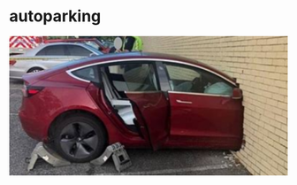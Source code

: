 # autoparking
![](https://github.com/nondejus/autoparking/blob/main/autoparking/ArtBoard%20Image%20(58).jpg) 
